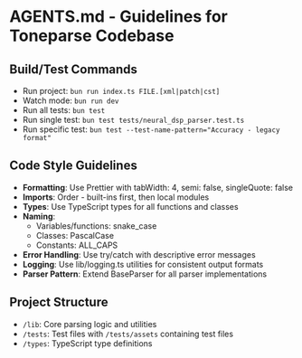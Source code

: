 # AGENTS.md - Guidelines for Toneparse Codebase

## Build/Test Commands
- Run project: `bun run index.ts FILE.[xml|patch|cst]`
- Watch mode: `bun run dev`
- Run all tests: `bun test`
- Run single test: `bun test tests/neural_dsp_parser.test.ts`
- Run specific test: `bun test --test-name-pattern="Accuracy - legacy format"`

## Code Style Guidelines
- **Formatting**: Use Prettier with tabWidth: 4, semi: false, singleQuote: false
- **Imports**: Order - built-ins first, then local modules
- **Types**: Use TypeScript types for all functions and classes
- **Naming**: 
  - Variables/functions: snake_case
  - Classes: PascalCase
  - Constants: ALL_CAPS
- **Error Handling**: Use try/catch with descriptive error messages
- **Logging**: Use lib/logging.ts utilities for consistent output formats
- **Parser Pattern**: Extend BaseParser for all parser implementations

## Project Structure
- `/lib`: Core parsing logic and utilities
- `/tests`: Test files with `/tests/assets` containing test files
- `/types`: TypeScript type definitions
